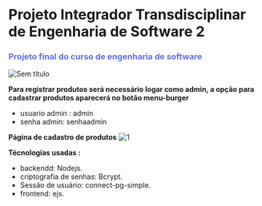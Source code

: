 # Projeto Integrador Transdisciplinar de Engenharia de Software 2

<h3 style="color:#5E71DB;">Projeto final do curso de engenharia de software </h3>

![Sem título](https://github.com/JoaoPedro1304/PIT_EngenhariaDeSoftware2-CupCacke-App/assets/98943339/5ea533e5-64f3-4fcc-9cf3-a5c28e2589af)

**Para registrar produtos será necessário logar como admin, a opção para cadastrar produtos aparecerá no botão menu-burger**
- usuario admin : admin
- senha admin: senhaadmin
  
 **Página de cadastro de produtos**
![1](https://github.com/JoaoPedro1304/PIT_EngenhariaDeSoftware2-CupCacke-App/assets/98943339/26dcfd42-6b8f-41a3-965b-09b617855f1f)
 
**Técnologias usadas :**
- backendd: Nodejs.
- criptografia de senhas: Bcrypt.
- Sessão de usuário: connect-pg-simple.
- frontend: ejs.

